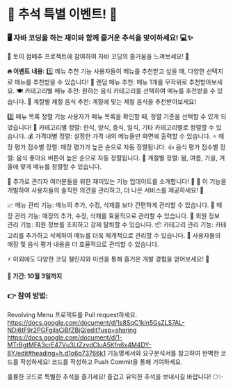 # 🎉 추석 특별 이벤트! 🎉
### 🖥️ 자바 코딩을 하는 재미와 함께 즐거운 추석을 맞이하세요! 💻✨

🌟 토이 점메추 프로젝트에 참여하여 자바 코딩의 즐거움을 느껴보세요! 🚀

**🔥 이벤트 내용:**
1️⃣ 메뉴 추천 기능
사용자들이 메뉴를 추천받고 싶을 때, 다양한 선택지로 메뉴를 추천받을 수 있습니다!
🎲 랜덤 메뉴 추천: 메뉴 1개를 무작위로 추천받아보세요.
🍽️ 카테고리별 메뉴 추천: 원하는 음식 카테고리를 선택하여 메뉴를 추천받을 수 있습니다.
🌿 계절별 제철 음식 추천: 계절에 맞는 제철 음식을 추천받아보세요!

2️⃣ 메뉴 목록 정렬 기능
사용자가 메뉴 목록을 확인할 때, 정렬 기준을 선택할 수 있게 되었습니다!
📝 카테고리별 정렬: 한식, 양식, 중식, 일식, 기타 카테고리별로 정렬할 수 있습니다.
💰 가격대별 정렬: 설정한 가격 내의 메뉴들만 화면에 출력할 수 있습니다.
⭐ 매장 평가 점수별 정렬: 매장 평가가 높은 순으로 자동 정렬됩니다.
👍 음식 평가 점수별 정렬: 음식 좋아요 버튼이 높은 순으로 자동 정렬됩니다.
🍂 계절별 정렬: 봄, 여름, 가을, 겨울에 맞게 메뉴를 정렬할 수 있습니다.

🌟 추가로 관리자 여러분들을 위한 재미있는 기능 업데이트를 소개합니다! 🌟
🚀 이 기능을 개발하여 사용자들의 솔직한 의견을 관리하고, 더 나은 서비스를 제공하세요! 🌟

📈 메뉴 관리 기능: 메뉴의 추가, 수정, 삭제를 보다 간편하게 관리할 수 있습니다.
🏪 매장 관리 기능: 매장의 추가, 수정, 삭제를 효율적으로 관리할 수 있습니다.
👥 회원 정보 관리 기능: 회원 정보를 조회하고 강제 탈퇴할 수 있습니다.
📦 카테고리 관리 기능: 카테고리를 추가하고 삭제하여 메뉴를 더욱 체계적으로 관리할 수 있습니다.
📝 사용자들의 매장 및 음식 평가 내용을 더 효율적으로 관리할 수 있습니다.

⚡ 이외에도 다양한 코딩 챌린지와 미션을 통해 즐거운 개발 경험을 얻어보세요! 🚀

**📅 기간: 10월 3일까지**

### 👉 참여 방법:
Revolving Menu 프로젝트를 Pull request하세요.
https://docs.google.com/document/d/1s8SqC1kin5GsZLS7AL-NDj6tF9r2PGFgilaCiBfZBjQ/edit?usp=sharing
https://docs.google.com/document/d/1-MTrBgtMFA3crE47Vu3LtZzvdCIuA5Kfn6x4M4DY-8Y/edit#heading=h.d1o6p73766k1
기능명세서와 요구분석서를 참고하여 완벽한 코드를 작성하세요!
코드를 작성하고 Push Commit을 통해 기여하세요.

훌륭한 코드로 특별한 추석을 즐기세요!
즐겁고 유익한 추석을 보내시길 바랍니다! 🌕✨

